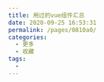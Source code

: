 ```yaml
---
title: 用过的vue组件汇总
date: 2020-09-25 16:53:31
permalink: /pages/0810a0/
categories: 
  - 更多
  - 收藏
tags: 
  - 
---
```

